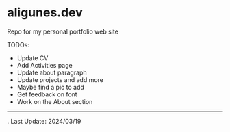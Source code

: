 # aligunes.dev
 Repo for my personal portfolio web site

TODOs:

- Update CV
- Add Activities page
- Update about paragraph
- Update projects and add more
- Maybe find a pic to add
- Get feedback on font
- Work on the About section

---

. Last Update: 2024/03/19
